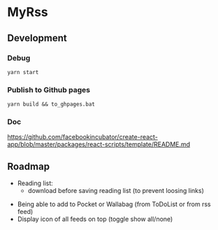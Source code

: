 # MyRss

## Development

### Debug

`yarn start`

### Publish to Github pages

`yarn build && to_ghpages.bat`


### Doc

https://github.com/facebookincubator/create-react-app/blob/master/packages/react-scripts/template/README.md

## Roadmap

* Reading list:
    - download before saving reading list (to prevent loosing links)
<!-- * Refactoring:
    - archive list in another gist -->
* Being able to add to Pocket or Wallabag (from ToDoList or from rss feed)
* Display icon of all feeds on top (toggle show all/none)
